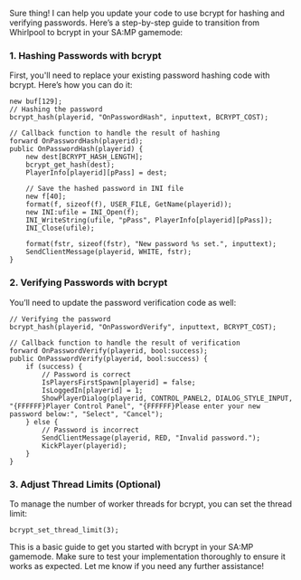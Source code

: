 Sure thing! I can help you update your code to use bcrypt for hashing and verifying passwords. Here’s a step-by-step guide to transition from Whirlpool to bcrypt in your SA:MP gamemode:

### 1. Hashing Passwords with bcrypt

First, you'll need to replace your existing password hashing code with bcrypt. Here’s how you can do it:

```pawn
new buf[129];
// Hashing the password
bcrypt_hash(playerid, "OnPasswordHash", inputtext, BCRYPT_COST);

// Callback function to handle the result of hashing
forward OnPasswordHash(playerid);
public OnPasswordHash(playerid) {
    new dest[BCRYPT_HASH_LENGTH];
    bcrypt_get_hash(dest);
    PlayerInfo[playerid][pPass] = dest;

    // Save the hashed password in INI file
    new f[40];
    format(f, sizeof(f), USER_FILE, GetName(playerid));
    new INI:ufile = INI_Open(f);
    INI_WriteString(ufile, "pPass", PlayerInfo[playerid][pPass]);
    INI_Close(ufile);

    format(fstr, sizeof(fstr), "New password %s set.", inputtext);
    SendClientMessage(playerid, WHITE, fstr);
}
```

### 2. Verifying Passwords with bcrypt

You’ll need to update the password verification code as well:

```pawn
// Verifying the password
bcrypt_hash(playerid, "OnPasswordVerify", inputtext, BCRYPT_COST);

// Callback function to handle the result of verification
forward OnPasswordVerify(playerid, bool:success);
public OnPasswordVerify(playerid, bool:success) {
    if (success) {
        // Password is correct
        IsPlayersFirstSpawn[playerid] = false;
        IsLoggedIn[playerid] = 1;
        ShowPlayerDialog(playerid, CONTROL_PANEL2, DIALOG_STYLE_INPUT, "{FFFFFF}Player Control Panel", "{FFFFFF}Please enter your new password below:", "Select", "Cancel");
    } else {
        // Password is incorrect
        SendClientMessage(playerid, RED, "Invalid password.");
        KickPlayer(playerid);
    }
}
```

### 3. Adjust Thread Limits (Optional)

To manage the number of worker threads for bcrypt, you can set the thread limit:

```pawn
bcrypt_set_thread_limit(3);
```

This is a basic guide to get you started with bcrypt in your SA:MP gamemode. Make sure to test your implementation thoroughly to ensure it works as expected. Let me know if you need any further assistance!
